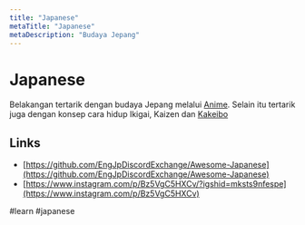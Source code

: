 ```yaml
---
title: "Japanese"
metaTitle: "Japanese"
metaDescription: "Budaya Jepang"
---
```


# Japanese

Belakangan tertarik dengan budaya Jepang melalui [Anime](/anime). Selain itu tertarik juga dengan konsep cara hidup Ikigai, Kaizen dan [Kakeibo](finance/kakeibo)

## Links

- [https://github.com/EngJpDiscordExchange/Awesome-Japanese](https://github.com/EngJpDiscordExchange/Awesome-Japanese)
- [https://www.instagram.com/p/Bz5VgC5HXCv/?igshid=mksts9nfespe](https://www.instagram.com/p/Bz5VgC5HXCv)

#learn #japanese
